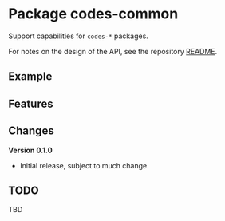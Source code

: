 # Package codes-common

Support capabilities for `codes-*` packages.

For notes on the design of the API, see the repository 
[README](https://github.com/johnstonskj/rust-codes/blob/main/README.md).

## Example



## Features

## Changes

**Version 0.1.0**

* Initial release, subject to much change.

## TODO

TBD
